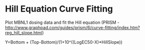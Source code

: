 # Hill Equation Curve Fitting
Plot MBNL1 dosing data and fit the Hill equation (PRISM - 
http://www.graphpad.com/guides/prism/6/curve-fitting/index.htm?reg_hill_slope.html) 

Y=Bottom + (Top-Bottom)/(1+10^((LogEC50-X)*HillSlope))

